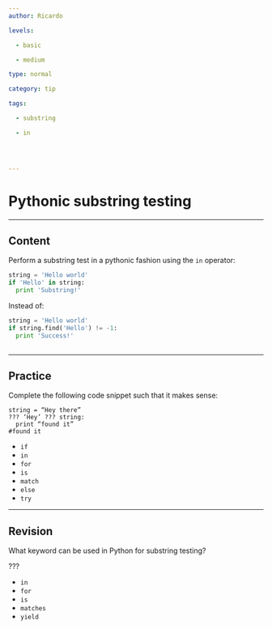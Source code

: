 ```yaml
---
author: Ricardo

levels:

  - basic

  - medium

type: normal

category: tip

tags:

  - substring

  - in




---
```


# Pythonic substring testing

---
## Content

Perform a substring test in a pythonic fashion using the `in` operator:
 

```python
string = 'Hello world'
if 'Hello' in string:
  print 'Substring!'
```

Instead of:


```python
string = 'Hello world'
if string.find('Hello') != -1:
  print 'Success!'
   
```

---
## Practice

Complete the following code snippet such that it makes sense:
```
string = “Hey there”
??? ‘Hey’ ??? string:
  print “found it”
#found it
```

* `if` 
* `in` 
* `for` 
* `is` 
* `match` 
* `else` 
* `try`

---
## Revision

What keyword can be used in Python for substring testing?

???


* `in` 
* `for` 
* `is` 
* `matches` 
* `yield`

